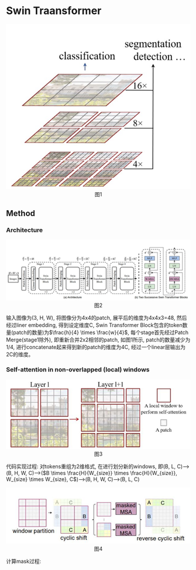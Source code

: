 # Swin Traansformer

<div align=center>
<img src="images/fig1.jpg"/>
<center>图1</center>
</div>


## Method

### Architecture
<div align=center>
<img src="images/architecture.jpg"/>
<center>图2</center>
</div>

输入图像为(3, H, W), 将图像分为4x4的patch, 展平后的维度为4x4x3=48, 然后经过liner embedding, 得到设定维度C, Swin Transformer Block包含的token数量(patch的数量)为$\frac{h}{4} \times \frac{w}{4}$, 每个stage首先经过Patch Merge(stage1除外), 即重新合并2x2相邻的patch, 如图1所示, patch的数量减少为1/4, 进行concatenate起来得到新的patch的维度为4C, 经过一个linear层输出为2C的维度。

### Self-attention in non-overlapped (local) windows

<div align=center>
<img src="images/shiftwindow.jpg"/>
<center>图3</center>
</div>

代码实现过程: 对tokens重组为2维格式, 在进行划分新的windows, 即(B, L, C)-->(B, H, W, C)-->($B \times \frac{H}{W_{size}} \times \frac{H}{W_{size}}, W_{size} \times W_{size}, C$)-->(B, H, W, C)-->(B, L, C)


<div align=center>
<img src="images/cyclicshift.jpg"/>
<center>图4</center>
</div>

计算mask过程: 
